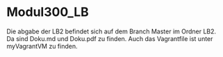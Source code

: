 # Modul300_LB
Die abgabe der LB2 befindet sich auf dem Branch Master im Ordner LB2. Da sind Doku.md und Doku.pdf zu finden. Auch das Vagrantfile ist unter myVagrantVM zu finden.
